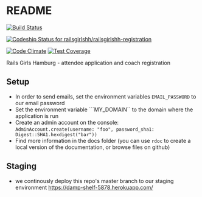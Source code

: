 # README

[<img src="https://travis-ci.org/railsgirlshh/railsgirlshh-registration.svg?branch=master" alt="Build Status" />](https://travis-ci.org/railsgirlshh/railsgirlshh-registration)

[ ![Codeship Status for railsgirlshh/railsgirlshh-registration](https://codeship.io/projects/5c35dfd0-48f8-0132-c0fe-2661e82857fb/status?branch=master)](https://codeship.io/projects/46052)

[![Code Climate](https://codeclimate.com/github/railsgirlshh/railsgirlshh-registration/badges/gpa.svg)](https://codeclimate.com/github/railsgirlshh/railsgirlshh-registration) [![Test Coverage](https://codeclimate.com/github/railsgirlshh/railsgirlshh-registration/badges/coverage.svg)](https://codeclimate.com/github/railsgirlshh/railsgirlshh-registration)

Rails Girls Hamburg - attendee application and coach registration

## Setup

* In order to send emails, set the environment variables ```EMAIL_PASSWORD``` to our email password
* Set the environment variable ```MY_DOMAIN`` to the domain where the application is run
* Create an admin account on the console: ```AdminAccount.create(username: "foo", password_sha1: Digest::SHA1.hexdigest("bar"))```
* Find more information in the docs folder (you can use ```rdoc``` to create a local version of the documentation, or browse files on github)


## Staging

* we continously deploy this repo's master branch to our staging environment https://damp-shelf-5878.herokuapp.com/
